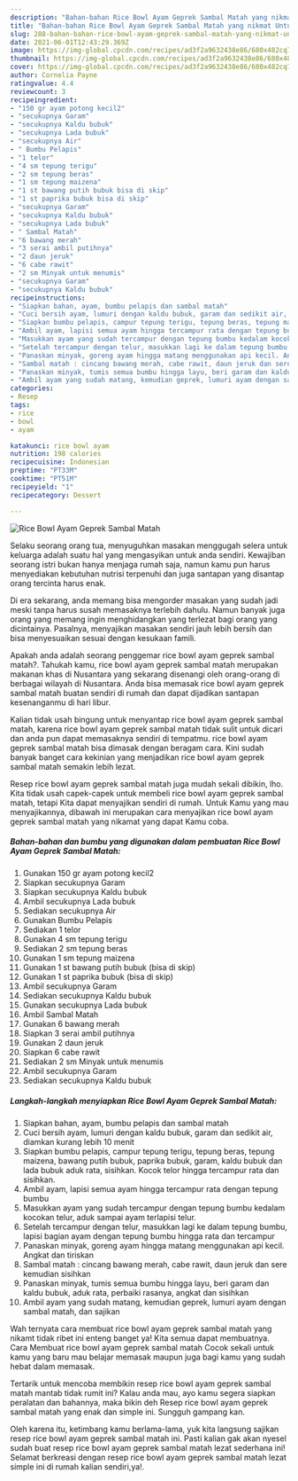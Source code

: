 ```yaml
---
description: "Bahan-bahan Rice Bowl Ayam Geprek Sambal Matah yang nikmat Untuk Jualan"
title: "Bahan-bahan Rice Bowl Ayam Geprek Sambal Matah yang nikmat Untuk Jualan"
slug: 288-bahan-bahan-rice-bowl-ayam-geprek-sambal-matah-yang-nikmat-untuk-jualan
date: 2021-06-01T12:43:29.369Z
image: https://img-global.cpcdn.com/recipes/ad3f2a9632438e86/680x482cq70/rice-bowl-ayam-geprek-sambal-matah-foto-resep-utama.jpg
thumbnail: https://img-global.cpcdn.com/recipes/ad3f2a9632438e86/680x482cq70/rice-bowl-ayam-geprek-sambal-matah-foto-resep-utama.jpg
cover: https://img-global.cpcdn.com/recipes/ad3f2a9632438e86/680x482cq70/rice-bowl-ayam-geprek-sambal-matah-foto-resep-utama.jpg
author: Cornelia Payne
ratingvalue: 4.4
reviewcount: 3
recipeingredient:
- "150 gr ayam potong kecil2"
- "secukupnya Garam"
- "secukupnya Kaldu bubuk"
- "secukupnya Lada bubuk"
- "secukupnya Air"
- " Bumbu Pelapis"
- "1 telor"
- "4 sm tepung terigu"
- "2 sm tepung beras"
- "1 sm tepung maizena"
- "1 st bawang putih bubuk bisa di skip"
- "1 st paprika bubuk bisa di skip"
- "secukupnya Garam"
- "secukupnya Kaldu bubuk"
- "secukupnya Lada bubuk"
- " Sambal Matah"
- "6 bawang merah"
- "3 serai ambil putihnya"
- "2 daun jeruk"
- "6 cabe rawit"
- "2 sm Minyak untuk menumis"
- "secukupnya Garam"
- "secukupnya Kaldu bubuk"
recipeinstructions:
- "Siapkan bahan, ayam, bumbu pelapis dan sambal matah"
- "Cuci bersih ayam, lumuri dengan kaldu bubuk, garam dan sedikit air, diamkan kurang lebih 10 menit"
- "Siapkan bumbu pelapis, campur tepung terigu, tepung beras, tepung maizena, bawang putih bubuk, paprika bubuk, garam, kaldu bubuk dan lada bubuk aduk rata, sisihkan. Kocok telor hingga tercampur rata dan sisihkan."
- "Ambil ayam, lapisi semua ayam hingga tercampur rata dengan tepung bumbu"
- "Masukkan ayam yang sudah tercampur dengan tepung bumbu kedalam kocokan telur, aduk sampai ayam terlapisi telur."
- "Setelah tercampur dengan telur, masukkan lagi ke dalam tepung bumbu, lapisi bagian ayam dengan tepung bumbu hingga rata dan tercampur"
- "Panaskan minyak, goreng ayam hingga matang menggunakan api kecil. Angkat dan tiriskan"
- "Sambal matah : cincang bawang merah, cabe rawit, daun jeruk dan sere kemudian sisihkan"
- "Panaskan minyak, tumis semua bumbu hingga layu, beri garam dan kaldu bubuk, aduk rata, perbaiki rasanya, angkat dan sisihkan"
- "Ambil ayam yang sudah matang, kemudian geprek, lumuri ayam dengan sambal matah, dan sajikan"
categories:
- Resep
tags:
- rice
- bowl
- ayam

katakunci: rice bowl ayam 
nutrition: 198 calories
recipecuisine: Indonesian
preptime: "PT33M"
cooktime: "PT51M"
recipeyield: "1"
recipecategory: Dessert

---
```



![Rice Bowl Ayam Geprek Sambal Matah](https://img-global.cpcdn.com/recipes/ad3f2a9632438e86/680x482cq70/rice-bowl-ayam-geprek-sambal-matah-foto-resep-utama.jpg)

Selaku seorang orang tua, menyuguhkan masakan menggugah selera untuk keluarga adalah suatu hal yang mengasyikan untuk anda sendiri. Kewajiban seorang istri bukan hanya menjaga rumah saja, namun kamu pun harus menyediakan kebutuhan nutrisi terpenuhi dan juga santapan yang disantap orang tercinta harus enak.

Di era  sekarang, anda memang bisa mengorder masakan yang sudah jadi meski tanpa harus susah memasaknya terlebih dahulu. Namun banyak juga orang yang memang ingin menghidangkan yang terlezat bagi orang yang dicintainya. Pasalnya, menyajikan masakan sendiri jauh lebih bersih dan bisa menyesuaikan sesuai dengan kesukaan famili. 



Apakah anda adalah seorang penggemar rice bowl ayam geprek sambal matah?. Tahukah kamu, rice bowl ayam geprek sambal matah merupakan makanan khas di Nusantara yang sekarang disenangi oleh orang-orang di berbagai wilayah di Nusantara. Anda bisa memasak rice bowl ayam geprek sambal matah buatan sendiri di rumah dan dapat dijadikan santapan kesenanganmu di hari libur.

Kalian tidak usah bingung untuk menyantap rice bowl ayam geprek sambal matah, karena rice bowl ayam geprek sambal matah tidak sulit untuk dicari dan anda pun dapat memasaknya sendiri di tempatmu. rice bowl ayam geprek sambal matah bisa dimasak dengan beragam cara. Kini sudah banyak banget cara kekinian yang menjadikan rice bowl ayam geprek sambal matah semakin lebih lezat.

Resep rice bowl ayam geprek sambal matah juga mudah sekali dibikin, lho. Kita tidak usah capek-capek untuk membeli rice bowl ayam geprek sambal matah, tetapi Kita dapat menyajikan sendiri di rumah. Untuk Kamu yang mau menyajikannya, dibawah ini merupakan cara menyajikan rice bowl ayam geprek sambal matah yang nikamat yang dapat Kamu coba.

<!--inarticleads1-->

##### Bahan-bahan dan bumbu yang digunakan dalam pembuatan Rice Bowl Ayam Geprek Sambal Matah:

1. Gunakan 150 gr ayam potong kecil2
1. Siapkan secukupnya Garam
1. Siapkan secukupnya Kaldu bubuk
1. Ambil secukupnya Lada bubuk
1. Sediakan secukupnya Air
1. Gunakan  Bumbu Pelapis
1. Sediakan 1 telor
1. Gunakan 4 sm tepung terigu
1. Sediakan 2 sm tepung beras
1. Gunakan 1 sm tepung maizena
1. Gunakan 1 st bawang putih bubuk (bisa di skip)
1. Gunakan 1 st paprika bubuk (bisa di skip)
1. Ambil secukupnya Garam
1. Sediakan secukupnya Kaldu bubuk
1. Gunakan secukupnya Lada bubuk
1. Ambil  Sambal Matah
1. Gunakan 6 bawang merah
1. Siapkan 3 serai ambil putihnya
1. Gunakan 2 daun jeruk
1. Siapkan 6 cabe rawit
1. Sediakan 2 sm Minyak untuk menumis
1. Ambil secukupnya Garam
1. Sediakan secukupnya Kaldu bubuk




<!--inarticleads2-->

##### Langkah-langkah menyiapkan Rice Bowl Ayam Geprek Sambal Matah:

1. Siapkan bahan, ayam, bumbu pelapis dan sambal matah
1. Cuci bersih ayam, lumuri dengan kaldu bubuk, garam dan sedikit air, diamkan kurang lebih 10 menit
1. Siapkan bumbu pelapis, campur tepung terigu, tepung beras, tepung maizena, bawang putih bubuk, paprika bubuk, garam, kaldu bubuk dan lada bubuk aduk rata, sisihkan. Kocok telor hingga tercampur rata dan sisihkan.
1. Ambil ayam, lapisi semua ayam hingga tercampur rata dengan tepung bumbu
1. Masukkan ayam yang sudah tercampur dengan tepung bumbu kedalam kocokan telur, aduk sampai ayam terlapisi telur.
1. Setelah tercampur dengan telur, masukkan lagi ke dalam tepung bumbu, lapisi bagian ayam dengan tepung bumbu hingga rata dan tercampur
1. Panaskan minyak, goreng ayam hingga matang menggunakan api kecil. Angkat dan tiriskan
1. Sambal matah : cincang bawang merah, cabe rawit, daun jeruk dan sere kemudian sisihkan
1. Panaskan minyak, tumis semua bumbu hingga layu, beri garam dan kaldu bubuk, aduk rata, perbaiki rasanya, angkat dan sisihkan
1. Ambil ayam yang sudah matang, kemudian geprek, lumuri ayam dengan sambal matah, dan sajikan




Wah ternyata cara membuat rice bowl ayam geprek sambal matah yang nikamt tidak ribet ini enteng banget ya! Kita semua dapat membuatnya. Cara Membuat rice bowl ayam geprek sambal matah Cocok sekali untuk kamu yang baru mau belajar memasak maupun juga bagi kamu yang sudah hebat dalam memasak.

Tertarik untuk mencoba membikin resep rice bowl ayam geprek sambal matah mantab tidak rumit ini? Kalau anda mau, ayo kamu segera siapkan peralatan dan bahannya, maka bikin deh Resep rice bowl ayam geprek sambal matah yang enak dan simple ini. Sungguh gampang kan. 

Oleh karena itu, ketimbang kamu berlama-lama, yuk kita langsung sajikan resep rice bowl ayam geprek sambal matah ini. Pasti kalian gak akan nyesel sudah buat resep rice bowl ayam geprek sambal matah lezat sederhana ini! Selamat berkreasi dengan resep rice bowl ayam geprek sambal matah lezat simple ini di rumah kalian sendiri,ya!.

